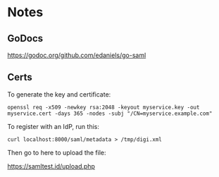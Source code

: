 # Notes

## GoDocs

<https://godoc.org/github.com/edaniels/go-saml>

## Certs

To generate the key and certificate:

```
openssl req -x509 -newkey rsa:2048 -keyout myservice.key -out myservice.cert -days 365 -nodes -subj "/CN=myservice.example.com"
```

To register with an IdP, run this:

```
curl localhost:8000/saml/metadata > /tmp/digi.xml
```

Then go to here to upload the file:

<https://samltest.id/upload.php>
